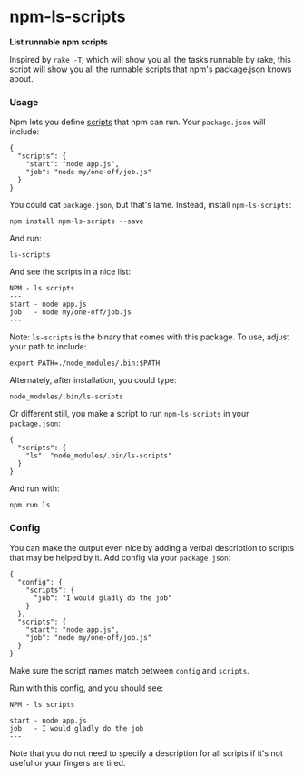 npm-ls-scripts
==============

**List runnable npm scripts**

Inspired by `rake -T`, which will show you all the tasks runnable by rake, this script will show you all the runnable scripts that npm's package.json knows about.

### Usage

Npm lets you define [scripts](https://www.npmjs.org/doc/misc/npm-scripts.html) that npm can run.  Your `package.json` will include:

```
{
  "scripts": {
    "start": "node app.js",
    "job": "node my/one-off/job.js"
  }
}
```

You could cat `package.json`, but that's lame.  Instead, install `npm-ls-scripts`:

```
npm install npm-ls-scripts --save
```

And run:

```
ls-scripts
```

And see the scripts in a nice list:

```
NPM - ls scripts
---
start - node app.js
job   - node my/one-off/job.js
---
```

Note: `ls-scripts` is the binary that comes with this package.  To use, adjust your path to include:

```
export PATH=./node_modules/.bin:$PATH
```

Alternately, after installation, you could type:

```
node_modules/.bin/ls-scripts
```

Or different still, you make a script to run `npm-ls-scripts` in your `package.json`:

```
{
  "scripts": {
    "ls": "node_modules/.bin/ls-scripts"
  }
}
```

And run with:

```
npm run ls
```

### Config

You can make the output even nice by adding a verbal description to scripts that may be helped by it.  Add config via your `package.json`:

```
{
  "config": {
    "scripts": {
      "job": "I would gladly do the job"
    }
  },
  "scripts": {
    "start": "node app.js",
    "job": "node my/one-off/job.js"
  }
}
```

Make sure the script names match between `config` and `scripts`.

Run with this config, and you should see:

```
NPM - ls scripts
---
start - node app.js
job   - I would gladly do the job
---
```

Note that you do not need to specify a description for all scripts if it's not useful or your fingers are tired.
